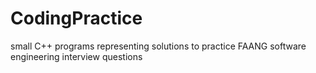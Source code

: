 # CodingPractice
small C++ programs representing solutions to practice FAANG software engineering interview questions
